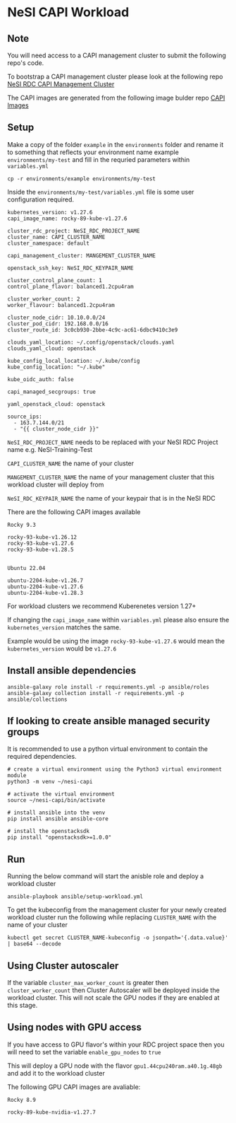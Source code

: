# NeSI CAPI Workload

## Note

You will need access to a CAPI management cluster to submit the following repo's code.

To bootstrap a CAPI management cluster please look at the following repo [NeSI RDC CAPI Management Cluster](https://github.com/nesi/nesi.rdc.kind-bootstrap-capi)

The CAPI images are generated from the following image bulder repo [CAPI Images](https://github.com/lbrick/image-builder/tree/2023-nesi_images)

## Setup

Make a copy of the folder `example` in the `environments` folder and rename it to something that reflects your environment name example `environments/my-test` and fill in the requried parameters within `variables.yml`

``` { .sh }
cp -r environments/example environments/my-test
```

Inside the `environments/my-test/variables.yml` file is some user configuration required.

``` { .sh }
kubernetes_version: v1.27.6
capi_image_name: rocky-89-kube-v1.27.6

cluster_rdc_project: NeSI_RDC_PROJECT_NAME
cluster_name: CAPI_CLUSTER_NAME
cluster_namespace: default

capi_management_cluster: MANGEMENT_CLUSTER_NAME

openstack_ssh_key: NeSI_RDC_KEYPAIR_NAME

cluster_control_plane_count: 1
control_plane_flavor: balanced1.2cpu4ram

cluster_worker_count: 2
worker_flavour: balanced1.2cpu4ram

cluster_node_cidr: 10.10.0.0/24
cluster_pod_cidr: 192.168.0.0/16
cluster_route_id: 3c0cb930-2bbe-4c9c-ac61-6dbc9410c3e9

clouds_yaml_location: ~/.config/openstack/clouds.yaml
clouds_yaml_cloud: openstack

kube_config_local_location: ~/.kube/config
kube_config_location: "~/.kube"

kube_oidc_auth: false

capi_managed_secgroups: true

yaml_openstack_cloud: openstack

source_ips:
  - 163.7.144.0/21
  - "{{ cluster_node_cidr }}"
```

`NeSI_RDC_PROJECT_NAME` needs to be replaced with your NeSI RDC Project name e.g. NeSI-Training-Test

`CAPI_CLUSTER_NAME` the name of your cluster

`MANGEMENT_CLUSTER_NAME` the name of your management cluster that this workload cluster will deploy from

`NeSI_RDC_KEYPAIR_NAME` the name of your keypair that is in the NeSI RDC

There are the following CAPI images available

``` { .sh }
Rocky 9.3

rocky-93-kube-v1.26.12
rocky-93-kube-v1.27.6
rocky-93-kube-v1.28.5


Ubuntu 22.04

ubuntu-2204-kube-v1.26.7
ubuntu-2204-kube-v1.27.6
ubuntu-2204-kube-v1.28.3
```

For workload clusters we recommend Kuberenetes version 1.27+

If changing the `capi_image_name` within `variables.yml` please also ensure the `kubernetes_version` matches the same.

Example would be using the image `rocky-93-kube-v1.27.6` would mean the `kubernetes_version` would be `v1.27.6`

## Install ansible dependencies

``` { .sh }
ansible-galaxy role install -r requirements.yml -p ansible/roles
ansible-galaxy collection install -r requirements.yml -p ansible/collections
```

## If looking to create ansible managed security groups

It is recommended to use a python virtual environment to contain the required dependencies.

``` { .sh }
# create a virtual environment using the Python3 virtual environment module
python3 -m venv ~/nesi-capi

# activate the virtual environment
source ~/nesi-capi/bin/activate

# install ansible into the venv
pip install ansible ansible-core

# install the openstacksdk
pip install "openstacksdk>=1.0.0"
```



## Run

Running the below command will start the anisble role and deploy a workload cluster

``` { .sh }
ansible-playbook ansible/setup-workload.yml
```

To get the kubeconfig from the management cluster for your newly created workload cluster run the following while replacing `CLUSTER_NAME` with the name of your cluster

``` { .sh }
kubectl get secret CLUSTER_NAME-kubeconfig -o jsonpath='{.data.value}' | base64 --decode
```

## Using Cluster autoscaler

If the variable `cluster_max_worker_count` is greater then `cluster_worker_count` then Cluster Autoscaler will be deployed inside the workload cluster. This will not scale the GPU nodes if they are enabled at this stage.

## Using nodes with GPU access

If you have access to GPU flavor's within your RDC project space then you will need to set the variable `enable_gpu_nodes` to `true`

This will deploy a GPU node with the flavor `gpu1.44cpu240ram.a40.1g.48gb` and add it to the workload cluster

The following GPU CAPI images are avaliable:

``` { .sh }
Rocky 8.9

rocky-89-kube-nvidia-v1.27.7

```
